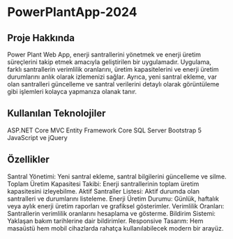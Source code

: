 # PowerPlantApp-2024
## Proje Hakkında
Power Plant Web App, enerji santrallerini yönetmek ve enerji üretim süreçlerini takip etmek amacıyla geliştirilen bir uygulamadır. Uygulama, farklı santrallerin verimlilik oranlarını, üretim kapasitelerini ve enerji üretim durumlarını anlık olarak izlemenizi sağlar. Ayrıca, yeni santral ekleme, var olan santralleri güncelleme ve santral verilerini detaylı olarak görüntüleme gibi işlemleri kolayca yapmanıza olanak tanır.

## Kullanılan Teknolojiler
ASP.NET Core MVC
Entity Framework Core
SQL Server
Bootstrap 5
JavaScript ve jQuery


## Özellikler 
Santral Yönetimi: Yeni santral ekleme, santral bilgilerini güncelleme ve silme.
Toplam Üretim Kapasitesi Takibi: Enerji santrallerinin toplam üretim kapasitesini izleyebilme.
Aktif Santraller Listesi: Aktif durumda olan santralleri ve durumlarını listeleme.
Enerji Üretim Durumu: Günlük, haftalık veya aylık enerji üretim raporları ve grafiksel gösterimler.
Verimlilik Oranları: Santrallerin verimlilik oranlarını hesaplama ve gösterme.
Bildirim Sistemi: Yaklaşan bakım tarihlerine dair bildirimler.
Responsive Tasarım: Hem masaüstü hem mobil cihazlarda rahatça kullanılabilecek modern bir arayüz.
